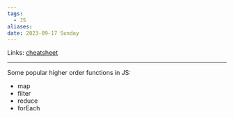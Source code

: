 ```yaml
---
tags:
  - JS
aliases: 
date: 2023-09-17 Sunday
---
```

Links: [cheatsheet](https://www.codecademy.com/learn/game-dev-learn-javascript-higher-order-functions-and-iterators/modules/game-dev-learn-javascript-iterators/cheatsheet)
- - -

Some popular higher order functions in JS:
- map
- filter
- reduce
- forEach